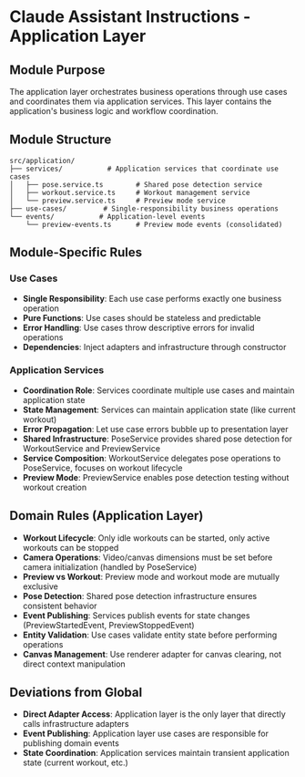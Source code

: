 # Claude Assistant Instructions - Application Layer

## Module Purpose
The application layer orchestrates business operations through use cases and coordinates them via application services. This layer contains the application's business logic and workflow coordination.

## Module Structure
```
src/application/
├── services/           # Application services that coordinate use cases
│   ├── pose.service.ts        # Shared pose detection service
│   ├── workout.service.ts     # Workout management service  
│   └── preview.service.ts     # Preview mode service
├── use-cases/         # Single-responsibility business operations
└── events/           # Application-level events
    └── preview-events.ts      # Preview mode events (consolidated)
```

## Module-Specific Rules

### Use Cases
- **Single Responsibility**: Each use case performs exactly one business operation
- **Pure Functions**: Use cases should be stateless and predictable
- **Error Handling**: Use cases throw descriptive errors for invalid operations
- **Dependencies**: Inject adapters and infrastructure through constructor

### Application Services
- **Coordination Role**: Services coordinate multiple use cases and maintain application state
- **State Management**: Services can maintain application state (like current workout)
- **Error Propagation**: Let use case errors bubble up to presentation layer
- **Shared Infrastructure**: PoseService provides shared pose detection for WorkoutService and PreviewService
- **Service Composition**: WorkoutService delegates pose operations to PoseService, focuses on workout lifecycle
- **Preview Mode**: PreviewService enables pose detection testing without workout creation

## Domain Rules (Application Layer)
- **Workout Lifecycle**: Only idle workouts can be started, only active workouts can be stopped
- **Camera Operations**: Video/canvas dimensions must be set before camera initialization (handled by PoseService)
- **Preview vs Workout**: Preview mode and workout mode are mutually exclusive
- **Pose Detection**: Shared pose detection infrastructure ensures consistent behavior
- **Event Publishing**: Services publish events for state changes (PreviewStartedEvent, PreviewStoppedEvent)
- **Entity Validation**: Use cases validate entity state before performing operations
- **Canvas Management**: Use renderer adapter for canvas clearing, not direct context manipulation

## Deviations from Global
- **Direct Adapter Access**: Application layer is the only layer that directly calls infrastructure adapters
- **Event Publishing**: Application layer use cases are responsible for publishing domain events
- **State Coordination**: Application services maintain transient application state (current workout, etc.)